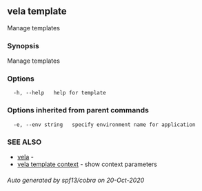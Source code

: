 ## vela template

Manage templates

### Synopsis

Manage templates

### Options

```
  -h, --help   help for template
```

### Options inherited from parent commands

```
  -e, --env string   specify environment name for application
```

### SEE ALSO

* [vela](vela.md)	 - 
* [vela template context](vela_template_context.md)	 - show context parameters

###### Auto generated by spf13/cobra on 20-Oct-2020
